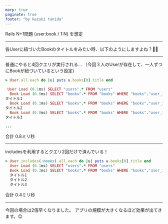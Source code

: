 ```yaml
---
marp: true
paginate: true
footer: "by kazuki tanida"
---
```


<!-- prerender: true -->

Rails N+1問題
(user:book / 1:N) を想定

---

各Userに紐づいたBookのタイトルをみたい時、以下のようにしますよね？🤔💭

---

普通にやると4回クエリが実行される...
（今回３人のUserが存在して、一人ずつにBookが紐づいているという設定)

```ruby
> User.all.each do |u| puts u.books[0].title end

 User Load (0.1ms) SELECT "users".* FROM "users"
  Book Load (0.6ms) SELECT "books".* FROM "books" WHERE "books"."user_id" = ? [["user_id", 1]]
タイトル1
  Book Load (0.1ms) SELECT "books".* FROM "books" WHERE "books"."user_id" = ? [["user_id", 2]]
タイトル2
  Book Load (0.0ms) SELECT "books".* FROM "books" WHERE "books"."user_id" = ? [["user_id", 3]]
タイトル3

...
```

合計 0.8ミリ秒

---

includesを利用するとクエリ2回だけで済んでいる！
```ruby
> User.includes(:books).all.each do |u| puts u.books[0].title end
  User Load (0.1ms) SELECT "users".* FROM "users"
  Book Load (0.3ms) SELECT "books".* FROM "books" WHERE "books"."user_id" IN (?, ?, ?) [["user_id", 1], ["user_id", 2], ["user_id", 3]]
  タイトル1
  タイトル2
  タイトル3
```

合計 0.4ミリ秒

---

今回の場合は2倍早くなりました。
アプリの規模が大きくなるほど効果が出てきます。😌
